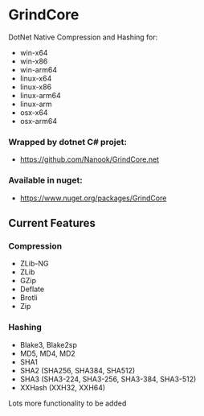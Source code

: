 # GrindCore

DotNet Native Compression and Hashing for:
- win-x64
- win-x86
- win-arm64
- linux-x64
- linux-x86
- linux-arm64
- linux-arm
- osx-x64
- osx-arm64

### Wrapped by dotnet C# projet:

- https://github.com/Nanook/GrindCore.net

### Available in nuget:

- https://www.nuget.org/packages/GrindCore

## Current Features

### Compression

- ZLib-NG
- ZLib
- GZip
- Deflate
- Brotli
- Zip

### Hashing

- Blake3, Blake2sp
- MD5, MD4, MD2
- SHA1
- SHA2 (SHA256, SHA384, SHA512)
- SHA3 (SHA3-224, SHA3-256, SHA3-384, SHA3-512)
- XXHash (XXH32, XXH64)

Lots more functionality to be added
